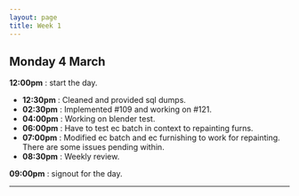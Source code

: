 ```yaml
---
layout: page
title: Week 1
---
```



## Monday 4 March

**12:00pm** : start the day.

- **12:30pm** : Cleaned and provided sql dumps.
- **02:30pm** : Implemented #109 and working on #121.
- **04:00pm** : Working on blender test.
- **06:00pm** : Have to test ec batch in context to repainting furns.
- **07:00pm** : Modified ec batch and ec furnishing to work for repainting. There are some issues pending within.
- **08:30pm** : Weekly review.

**09:00pm** : signout for the day.

---